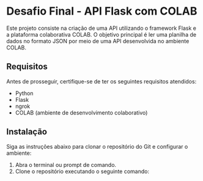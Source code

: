 # Desafio Final - API Flask com COLAB

Este projeto consiste na criação de uma API utilizando o framework Flask e a plataforma colaborativa COLAB. O objetivo principal é ler uma planilha de dados no formato JSON por meio de uma API desenvolvida no ambiente COLAB.

## Requisitos

Antes de prosseguir, certifique-se de ter os seguintes requisitos atendidos:

- Python
- Flask
- ngrok
- COLAB (ambiente de desenvolvimento colaborativo)

## Instalação

Siga as instruções abaixo para clonar o repositório do Git e configurar o ambiente:

1. Abra o terminal ou prompt de comando.
2. Clone o repositório executando o seguinte comando:



